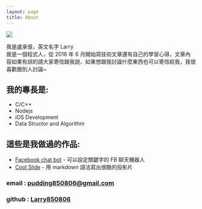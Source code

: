 ```yaml
---
layout: page
title: About
---
```


![](https://avatars0.githubusercontent.com/u/10403741?v=3&s=200)
<p class="message">
我是盧承億，英文名字 Larry<br>
我是一個程式人，從 2016 年 6 月開始寫技術文章還有自己的學習心得，文章內容如果有誤的請大家寄信跟我說，如果想跟我討論什麼東西也可以寄信給我，我很喜歡跟別人討論~
</p>

## 我的專長是:

- C/C++
- Nodejs
- iOS Development
- Data Structor and Algorithm


## 這些是我做過的作品:

- [Facebook chat bot](https://github.com/Larry850806/facebook-chat-bot) - 可以設定關鍵字的 FB 聊天機器人
- [Cool Slide](https://github.com/CoolSlide/cool-slide) - 用 markdown 語法寫出很酷的投影片


### email : [pudding850806@gmail.com](mailto:pudding850806@gmail.com)
### github : [Larry850806](https://github.com/Larry850806)
